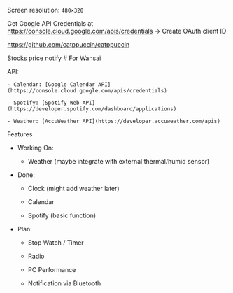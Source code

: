 Screen resolution: `480×320`

Get Google API Credentials at https://console.cloud.google.com/apis/credentials
-> Create OAuth client ID

https://github.com/catppuccin/catppuccin

Stocks price notify # For Wansai

API:

    - Calendar: [Google Calendar API](https://console.cloud.google.com/apis/credentials)

    - Spotify: [Spotify Web API](https://developer.spotify.com/dashboard/applications)

    - Weather: [AccuWeather API](https://developer.accuweather.com/apis)

Features

- Working On:

    - Weather (maybe integrate with external thermal/humid sensor)

- Done:

    - Clock (might add weather later)

    - Calendar

    - Spotify (basic function)

- Plan:
    - Stop Watch / Timer

    - Radio

    - PC Performance

    - Notification via Bluetooth
